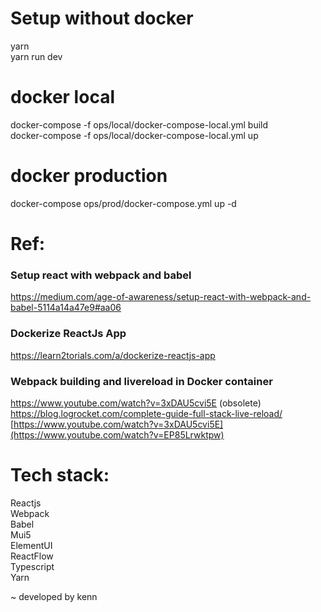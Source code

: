# Setup without docker  
yarn  
yarn run dev  
  
# docker local  
docker-compose -f ops/local/docker-compose-local.yml build   
docker-compose -f ops/local/docker-compose-local.yml up   
  
# docker production  
docker-compose ops/prod/docker-compose.yml up -d  
  
# Ref:  
### Setup react with webpack and babel  
https://medium.com/age-of-awareness/setup-react-with-webpack-and-babel-5114a14a47e9#aa06  

### Dockerize ReactJs App  
https://learn2torials.com/a/dockerize-reactjs-app  

### Webpack building and livereload in Docker container  
https://www.youtube.com/watch?v=3xDAU5cvi5E (obsolete)  
https://blog.logrocket.com/complete-guide-full-stack-live-reload/  
[https://www.youtube.com/watch?v=3xDAU5cvi5E](https://www.youtube.com/watch?v=EP85Lrwktpw)  

# Tech stack:  
Reactjs  
Webpack  
Babel  
Mui5  
ElementUI  
ReactFlow   
Typescript  
Yarn  

~ developed by kenn  

